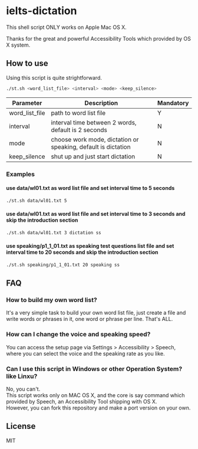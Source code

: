 # ielts-dictation

This shell script ONLY works on Apple Mac OS X.

Thanks for the great and powerful Accessibility Tools which provided by OS X system.

## How to use
Using this script is quite strightforward.

```bash
./st.sh <word_list_file> <interval> <mode> <keep_silence>
``` 

| Parameter | Description | Mandatory |
|--------|-------------|----------|
|word_list_file| path to word list file | Y |
|interval| interval time between 2 words, default is 2 seconds | N |
|mode| choose work mode, dictation or speaking, default is dictation | N |
|keep_silence| shut up and just start dictation | N |

### Examples

#### use data/wl01.txt as word list file and set interval time to 5 seconds
```bash
./st.sh data/wl01.txt 5
```

#### use data/wl01.txt as word list file and set interval time to 3 seconds and skip the introduction section
```bash
./st.sh data/wl01.txt 3 dictation ss
```

#### use speaking/p1_1_01.txt as speaking test questions list file and set interval time to 20 seconds and skip the introduction section
```bash
./st.sh speaking/p1_1_01.txt 20 speaking ss
```

## FAQ
### How to build my own word list?
It's a very simple task to build your own word list file, just create a file and write words or phrases in it, one word or phrase per line. That's ALL.

### How can I change the voice and speaking speed?
You can access the setup page via Settings > Accessibility > Speech, where you can select the voice and the speaking rate as you like.

### Can I use this script in Windows or other Operation System? like Linxu?
No, you can't.  
This script works only on MAC OS X, and the core is say command which provided by Speech, an Accessibility Tool shipping with OS X.  
However, you can fork this repository and make a port version on your own.

## License
MIT